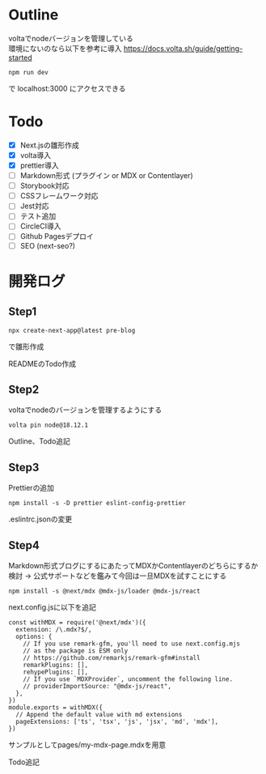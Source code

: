 # Outline

voltaでnodeバージョンを管理している  
環境にないのなら以下を参考に導入
https://docs.volta.sh/guide/getting-started

```agsl
npm run dev
```

で localhost:3000 にアクセスできる


# Todo
  
- [x] Next.jsの雛形作成
- [x] volta導入
- [x] prettier導入
- [ ] Markdown形式 (プラグイン or MDX or Contentlayer)
- [ ] Storybook対応
- [ ] CSSフレームワーク対応
- [ ] Jest対応
- [ ] テスト追加
- [ ] CircleCI導入
- [ ] Github Pagesデプロイ
- [ ] SEO (next-seo?)

# 開発ログ

## Step1  

```agsl
npx create-next-app@latest pre-blog
```

で雛形作成  
  
READMEのTodo作成

## Step2

voltaでnodeのバージョンを管理するようにする

```agsl
volta pin node@18.12.1
```

Outline、Todo追記

## Step3

Prettierの追加

```agsl
npm install -s -D prettier eslint-config-prettier
```

.eslintrc.jsonの変更  

## Step4

Markdown形式ブログにするにあたってMDXかContentlayerのどちらにするか検討 → 公式サポートなどを鑑みて今回は一旦MDXを試すことにする

```agsl
npm install -s @next/mdx @mdx-js/loader @mdx-js/react
```

next.config.jsに以下を追記
```agsl
const withMDX = require('@next/mdx')({
  extension: /\.mdx?$/,
  options: {
    // If you use remark-gfm, you'll need to use next.config.mjs
    // as the package is ESM only
    // https://github.com/remarkjs/remark-gfm#install
    remarkPlugins: [],
    rehypePlugins: [],
    // If you use `MDXProvider`, uncomment the following line.
    // providerImportSource: "@mdx-js/react",
  },
})
module.exports = withMDX({
  // Append the default value with md extensions
  pageExtensions: ['ts', 'tsx', 'js', 'jsx', 'md', 'mdx'],
})
```

サンプルとしてpages/my-mdx-page.mdxを用意  
  
Todo追記